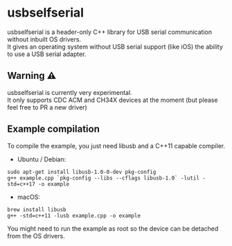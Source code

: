 # usbselfserial
usbselfserial is a header-only C++ library for USB serial communication without inbuilt OS drivers. \
It gives an operating system without USB serial support (like iOS) the ability to use a USB serial adapter. 

## Warning ⚠️
usbselfserial is currently very experimental. \
It only supports CDC ACM and CH34X devices at the moment (but please feel free to PR a new driver)

## Example compilation
To compile the example, you just need libusb and a C++11 capable compiler.
* Ubuntu / Debian:
```
sudo apt-get install libusb-1.0-0-dev pkg-config
g++ example.cpp `pkg-config --libs --cflags libusb-1.0` -lutil -std=c++17 -o example
```
* macOS:
```
brew install libusb
g++ -std=c++11 -lusb example.cpp -o example
```
You might need to run the example as root so the device can be detached from the OS drivers.
